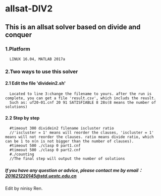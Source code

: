 # allsat-DIV2
## This is an allsat solver based on divide and conquer
### 1.Platform
      LINUX 16.04, MATLAB 2017a
### 2.Two ways to use this solver
#### 2.1 Edit the file 'dividein2.sh'
      Located to line 3:change the filename to yours. after the run is complete, you can get a file 'result.csv', which includs the reuslt. 
      Such as: uf20-01.cnf 20 91 SATISFIABLE 8 28s(8 means the number of solutions)
#### 2.2 Step by step
      #timeout 300 dividein2 filename iscluster ratio 
      //'iscluster = 1' means will reorder the clauses, 'iscluster = 1' means will not reorder the clauses. ratio means divide ratio, which can be 1 to n(n is not bigger than the number of clauses).
      #timeout 500 ./clasp 0 part1.cnf
      #timeout 500 ./clasp 0 part2.cnf
      #./counting
      //The final step will output the number of solutions

##### If you have any question or advice, please contact me by email：201621220145@std.uestc.edu.cn

Edit by ninisy Ren.
      




